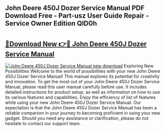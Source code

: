 ## John Deere 450J Dozer Service Manual PDF Download Free - Part-usz User Guide Repair - Service Owner Edition QID0h

# <h2><a href="http://bc86584.oget.top/?id=John+Deere+450J+Dozer+Service+Manual">🔗Download New 👉🔴 John Deere 450J Dozer Service Manual</a></h2>

[![John Deere 450J Dozer Service Manual new download](https://i.imgur.com/5g1atiW.png)](http://bc86584.oget.top/?id=John+Deere+450J+Dozer+Service+Manual)
Exploring New Possibilities Welcome to the world of possibilities with your new John Deere 450J Dozer Service Manual! This manual explores its potential for creativity and innovation. To get the most out of your John Deere 450J Dozer Service Manual, please read this user manual carefully before use. It includes detailed instructions for product setup, as well as information on how to use its various features and capabilities. Enjoy the efficiency of list of features while using your new John Deere 450J Dozer Service Manual. Our expectation is that the John Deere 450J Dozer Service Manual has been a reliable companion in your journey to becoming proficient in using your new gadget. Should you need any assistance or clarification, please do not hesitate to contact our support team.
